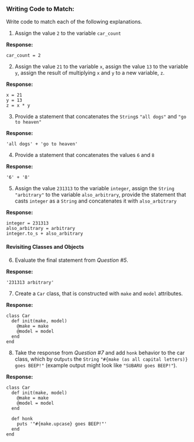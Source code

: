 ### Writing Code to Match:

Write code to match each of the following explanations.

1) Assign the value `2` to the variable `car_count`

**Response:**

```
car_count = 2
```

2) Assign the value `21` to the variable `x`, assign the value `13` to the variable `y`, assign the result of multiplying `x` and `y` to a new variable, `z`.

**Response:**

```
x = 21
y = 13
z = x * y
```

3) Provide a statement that concatenates the `String`s `"all dogs"` and `"go to heaven"`

**Response:**

```
'all dogs' + 'go to heaven'
```

4) Provide a statement that concatenates the values `6` and `8`

**Response:**

```
'6' + '8'
```

5) Assign the value `231313` to the variable `integer`, assign the `String` `"arbitrary"` to the variable `also_arbitrary`, provide the statement that casts `integer` as a `String` and concatenates it with `also_arbitrary`

**Response:**

```
integer = 231313
also_arbitrary = arbitrary
integer.to_s + also_arbitrary
```

#### Revisiting Classes and Objects

6) Evaluate the final statement from *Question #5*.

**Response:**

```
'231313 arbitrary'
```

7) Create a `Car` class, that is constructed with `make` and `model` attributes.

**Response:**

```
class Car
  def init(make, model)
    @make = make
    @model = model
  end
end
```

8) Take the response from *Question #7* and add `honk` behavior to the car class, which by out`puts` the `String` `"#{make (as all capital letters)} goes BEEP!"` (example output might look like `"SUBARU goes BEEP!"`).

**Response:**

```
class Car
  def init(make, model)
    @make = make
    @model = model
  end

  def honk
    puts '"#{make.upcase} goes BEEP!"'
  end
end
```

